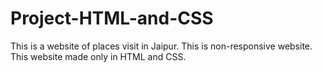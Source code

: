 # Project-HTML-and-CSS
This is  a website of places visit in Jaipur. This is non-responsive website. This website made only in HTML and CSS.
